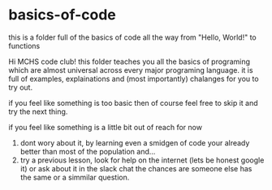 # basics-of-code
this is a folder full of the basics of code all the way from "Hello, World!" to functions

Hi MCHS code club! 
this folder teaches you all the basics of programing which are almost universal across every major programing language. it is full of examples, explainations and (most importantly) chalanges for you to try out. 

if you feel like something is too basic then of course feel free to skip it and try the next thing.

if you feel like something is a little bit out of reach for now 
1. dont wory about it, by learning even a smidgen of code your already better than most of the population and...
2. try a previous lesson, look for help on the internet (lets be honest google it) or ask about it in the slack chat the chances are someone else has the same or a simmilar question.
